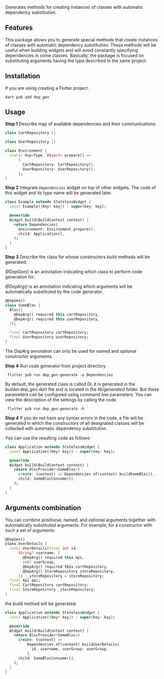 <!-- 
This README describes the package. If you publish this package to pub.dev,
this README's contents appear on the landing page for your package.

For information about how to write a good package README, see the guide for
[writing package pages](https://dart.dev/guides/libraries/writing-package-pages). 

For general information about developing packages, see the Dart guide for
[creating packages](https://dart.dev/guides/libraries/create-library-packages)
and the Flutter guide for
[developing packages and plugins](https://flutter.dev/developing-packages). 
-->

Generates methods for creating instances of classes with automatic dependency substitution.

## Features

This package allows you to generate special methods that create instances of classes with automatic
dependency substitution. These methods will be useful when building widgets and will avoid
constantly specifying dependencies in some classes. Basically, the package is focused on
substituting arguments having the type described in the same project.

## Installation

If you are using creating a Flutter project:

```shell
dart pub add dep_gen
```

## Usage

**Step 1** Describe map of available dependencies and their communications:

```dart
class CartRepository {}

class UserRepository {}

class Environment {
  static Map<Type, Object> prepare() =>
      {
        CartRepository: CartRepository(),
        UserRepository: UserRepository(),
      };
}
```

**Step 2** Integrate *`Dependencies`* widget on top of other widgets. The code of this widget and
its type name will be generated later.

```dart
class Example extends StatelessWidget {
  const Example({Key? key}) : super(key: key);

  @override
  Widget build(BuildContext context) {
    return Dependencies(
      environment: Environment.prepare(),
      child: Application(),
    );
  }
}
```

**Step 3** Describe the class for whose constructors build methods will be generated.

*@DepGen()* is an annotation indicating which class to perform code generation for.

*@DepArg()* is an annotation indicating which arguments will be automatically substituted by the
code generator.

```dart
@DepGen()
class SomeBloc {
  Bloc({
    @DepArg() required this.cartRepository,
    @DepArg() required this.userRepository,
  });

  final CartRepository cartRepository;
  final UserRepository userRepository;
}
```

The *DepArg* annotation can only be used for named and optional constructor arguments.

**Step 4**
Run code generator from project directory.

```shell
 flutter pub run dep_gen:generate -o Dependencies
```

By default, the generated class is called *Di*, it is generated in the *builder.dep_gen.dart* file
and is located in the *lib/generated* folder. But these parameters can be configured using command
line parameters. You can view the description of the settings by calling the code

```shell
 flutter pub run dep_gen:generate -h
```

**Step 4**
If you do not have any syntax errors in the code, a file will be generated in which the constructors
of all designated classes will be collected with automatic dependency substitution.

You can use the resulting code as follows:

```dart
class Application extends StatelessWidget {
  const Application({Key? key}) : super(key: key);

  @override
  Widget build(BuildContext context) {
    return BlocProvider<SomeBloc>(
      create: (context) => Dependencies.of(context).buildSomeBloc(),
      child: SomeBlocConsumer(),
    );
  }
}
```

## Arguments combination

You can combine positional, named, and optional arguments together with automatically substituted
arguments. For example, for a constructor with such a set of arguments:

```dart
@DepGen()
class UserDetails {
  const UserDetails(final int id,
      String? username, {
        @DepArg() required this.api,
        int? userGroup,
        @DepArg() required this.cartRepository,
        @DepArg() StoreRepository storeRepository,
      }) :_storeRepository = storeRepository;
  final Api api;
  final CartRepository cartRepository;
  final StoreRepository _storeRepository;
}
```

the build method will be generated:

```dart
class Application extends StatelessWidget {
  const Application({Key? key}) : super(key: key);

  @override
  Widget build(BuildContext context) {
    return BlocProvider<SomeBloc>(
      create: (context) =>
          Dependencies.of(context).buildUserDetails(
            id, username, userGroup: userGroup,
          ),
      child: SomeBlocConsumer(),
    );
  }
}
```